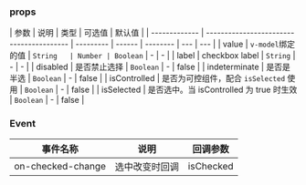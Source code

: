 <vue-anchor label="API" />

### props

| 参数          | 说明                                     | 类型      | 可选值 | 默认值   |
| ------------- | ---------------------------------------- | --------- | ------ | -------- | --- | --- |
| value         | `v-model`绑定的值                        | `String   | Number | Boolean` | -   | -   |
| label         | checkbox label                           | `String`  | -      | -        |
| disabled      | 是否禁止选择                             | `Boolean` | -      | false    |
| indeterminate | 是否是半选                               | `Boolean` | -      | false    |
| isControlled  | 是否为可控组件，配合 `isSelected` 使用   | `Boolean` | -      | false    |
| isSelected    | 是否选中。当 isControlled 为 true 时生效 | `Boolean` | -      | false    |

### Event

| 事件名称          | 说明           | 回调参数  |
| ----------------- | -------------- | --------- |
| on-checked-change | 选中改变时回调 | isChecked |
